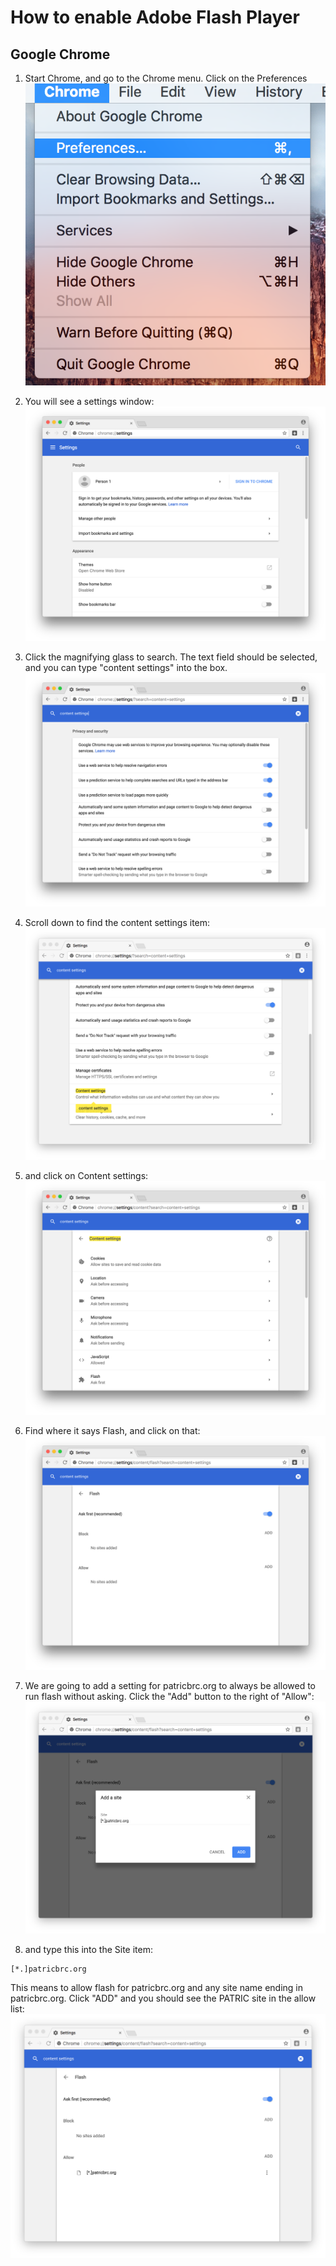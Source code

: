 # How to enable Adobe Flash Player

## Google Chrome
1. Start Chrome, and go to the Chrome menu. Click on the Preferences
![Step 1](./images/open-prefs-menu.png)

2. You will see a settings window:
![Step 2](./images/settings-window.png)

3. Click the magnifying glass to search. The text field should be selected, and you can type "content settings" into the box.
![Step 3](./images/type-content-settings-into-search.png)

4. Scroll down to find the content settings item:
![Step 4](./images/scroll-to-content-settings.png)

5. and click on Content settings:
![Step 5](./images/select-content-settings.png)

6. Find where it says Flash, and click on that:
![Step 6](./images/click-flash.png)

7. We are going to add a setting for patricbrc.org to always be allowed to run flash without asking. Click the "Add" button to the right of "Allow":
![Step 7](./images/add-patric.png)

8. and type this into the Site item:
```
[*.]patricbrc.org
```
This means to allow flash for patricbrc.org and any site name ending in patricbrc.org. Click "ADD" and you should see the PATRIC site in the allow list:
![Step 8](./images/all-done.png)
